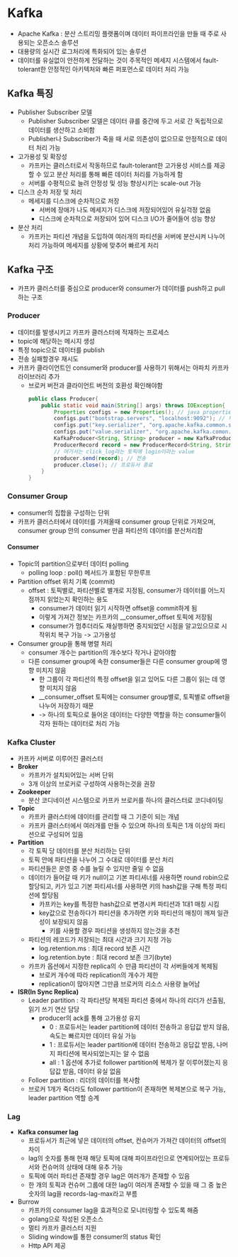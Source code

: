 # Kafka
* Apache Kafka : 분산 스트리밍 플랫폼이며 데이터 파이프라인을 만들 때 주로 사용되는 오픈소스 솔루션
* 대용량의 실시간 로그처리에 특화되어 있는 솔루션
* 데이터를 유실없이 안전하게 전달하는 것이 주목적인 메세지 시스템에서 fault-tolerant한 안정적인 아키텍처와 빠른 퍼포먼스로 데이터 처리 가능
  
## Kafka 특징
* Publisher Subscriber 모델
  * Publisher Subscriber 모델은 데이터 큐를 중간에 두고 서로 간 독립적으로 데이터를 생산하고 소비함
  * Publisher나 Subscriber가 죽을 때 서로 의존성이 없으므로 안정적으로 데이터 처리 가능
* 고가용성 및 확장성
  * 카프카는 클러스터로서 작동하므로 fault-tolerant한 고가용성 서비스를 제공할 수 있고 분산 처리를 통해 빠른 데이터 처리를 가능하게 함
  * 서버를 수평적으로 늘려 안정성 및 성능 향상시키는 scale-out 가능
* 디스크 순차 저장 및 처리
  * 메세지를 디스크에 순차적으로 저장
    * 서버에 장애가 나도 메세지가 디스크에 저장되어있어 유실걱정 없음
    * 디스크에 순차적으로 저장되어 있어 디스크 I/O가 줄어들어 성능 향상
* 분산 처리
  * 카프카는 파티션 개념을 도입하여 여러개의 파티션을 서버에 분산시켜 나누어 처리 가능하여 메세지를 상황에 맞추어 빠르게 처리

## Kafka 구조
* 카프카 클러스터를 중심으로 producer와 consumer가 데이터를 push하고 pull하는 구조
### Producer  
* 데이터를 발생시키고 카프카 클러스터에 적재하는 프로세스
* topic에 해당하는 메시지 생성
* 특정 topic으로 데이터를 publish
* 전송 실패할경우 재시도
* 카프카 클라이언트인 consumer와 producer를 사용하기 위해서는 아파치 카프카 라이브러리 추가
  * 브로커 버전과 클라이언트 버전의 호환성 확인해야함
    ```java
    public class Producer{
        public static void main(String[] args) throws IOException{
            Properties configs = new Properties(); // java properties 객체를 통해 프로듀서의 설정 정의
            configs.put("bootstrap.servers", "localhost:9092"); // 부트스트랩 서버 설정을 로컬 호스트의 카프카를 바라보도록 설정
            configs.put("key.serializer", "org.apache.kafka.common.serialization.StringSerializer"); // key :  메세지 보내면 토픽의 파티션이 지정될 때 쓰임
            configs.put("value.serializer", "org.apache.kafka.comon.serialization.StringSerializer");
            KafkaProducer<String, String> producer = new KafkaProducer<String, String> (configs); // 설정한 property로 카프카 프로듀서 인스턴스 생성
            ProducerRecord record = new ProducerRecord<String, String>("click_log", "login"); // ProducerRecord 객체를 생성할 때 어느 토픽에 넣을 것인지, 어떤 value와 key를 담을지 선언 가능
            // 여기서는 click_log라는 토픽에 login이라는 value
            producer.send(record); // 전송
            producer.close(); // 프로듀서 종료
        }
    }
    ```
### Consumer Group
* consumer의 집합을 구성하는 단위
* 카프카 클러스터에서 데이터를 가져올때 consumer group 단위로 가져오며, consumer group 안의 consumer 만큼 파티션의 데이터를 분산처리함
#### Consumer
* Topic의 partition으로부터 데이터 polling
  * polling loop : poll() 메서드가 포함된 무한루프
* Partition offset 위치 기록 (commit)
  * offset : 토픽별로, 파티션별로 별개로 지정됨, consumer가 데이터를 어느지점까지 읽었는지 확인하는 용도
    * consumer가 데이터 읽기 시작하면 offset을 commit하게 됨
    * 이렇게 가져간 정보는 카프카의 __consumer_offset 토픽에 저장됨
    * consumer가 멈추더라도 재실행하면 중지되었던 시점을 알고있으므로 시작위치 복구 가능 -> 고가용성
* Consumer group을 통해 병렬 처리
  * consumer 개수는 partition의 개수보다 작거나 같아야함
  * 다른 consumer group에 속한 consumer들은 다른 consumer group에 영향 미치지 않음
    * 한 그룹이 각 파티션의 특정 offset을 읽고 있어도 다른 그룹이 읽는 데 영향 미치지 않음
    * __consumer_offset 토픽에는 consumer group별로, 토픽별로 offset을 나누어 저장하기 때문
    *  -> 하나의 토픽으로 들어온 데이터는 다양한 역할을 하는 consumer들이 각자 원하는 데이터로 처리 가능
### Kafka Cluster 
* 카프카 서버로 이루어진 클러스터
* **Broker**
  * 카프카가 설치되어있는 서버 단위
  * 3개 이상의 브로커로 구성하여 사용하는것을 권장 
* **Zookeeper**
  * 분산 코디네이션 시스템으로 카프카 브로커를 하나의 클러스터로 코디네이팅
* **Topic**
  * 카프카 클러스터에 데이터를 관리할 때 그 기준이 되는 개념
  * 카프카 클러스터에서 여러개를 만들 수 있으며 하나의 토픽은 1개 이상의 파티션으로 구성되어 있음
* **Partition**
  * 각 토픽 당 데이터를 분산 처리하는 단위
  * 토픽 안에 파티션을 나누어 그 수대로 데이터를 분산 처리
  * 파티션들은 운영 중 수를 늘릴 수 있지만 줄일 수 없음
  * 데이터가 들어갈 때 키가 null이고 기본 파티셔너를 사용하면 round robin으로 할당되고, 키가 있고 기본 파티셔너를 사용하면 키의 hash값을 구해 특정 파티션에 할당됨
    * 카프카는 key를 특정한 hash값으로 변경시켜 파티션과 1대1 매칭 시킴
    * key값으로 전송하다가 파티션을 추가하면 키와 파티션의 매칭이 깨져 일관성이 보장되지 않음
      * 키를 사용할 경우 파티션을 생성하지 않는것을 추천
  * 파티션의 레코드가 저장되는 최대 시간과 크기 지정 가능
    * log.retention.ms : 최대 record 보존 시간
    * log.retention.byte : 최대 record 보존 크기(byte)
  * 카프카 옵션에서 지정한 replica의 수 만큼 파티션이 각 서버들에게 복제됨
    * 브로커 개수에 따라 replication의 개수가 제한
    * replication이 많아지면 그만큼 브로커의 리소스 사용량 늘어남
* **ISR(In Sync Replica)**
  * Leader partition : 각 파티션당 복제된 파티션 중에서 하나의 리더가 선출됨, 읽기 쓰기 연산 담당
    * producer의 ack를 통해 고가용성 유지
      * 0 : 프로듀서는 leader partition에 데이터 전송하고 응답값 받지 않음, 속도는 빠르지만 데이터 유실 가능
      * 1 : 프로듀서는 leader partition에 데이터 전송하고 응답값 받음, 나머지 파티션에 복사되었는지는 알 수 없음
      * all : 1 옵션에 추가로 follower partition에 복제가 잘 이루어졌는지 응답값 받음, 데이터 유실 없음
  * Folloer partition : 리더의 데이터를 복사함
  * 브로커 1개가 죽더라도 follower partition이 존재하면 복제본으로 복구 가능, leader partition 역할 승계

### Lag
* **Kafka consumer lag**
  * 프로듀서가 최근에 넣은 데이터의 offset, 컨슈머가 가져간 데이터의 offset의 차이
  * lag의 숫자를 통해 현재 해당 토픽에 대해 파이프라인으로 연계되어있는 프로듀서와 컨슈머의 상태에 대해 유추 가능
  * 토픽에 여러 파티션 존재할 경우 lag은 여러개가 존재할 수 있음
  * 한 개의 토픽과 컨슈머 그룹에 대한 lag이 여러개 존재할 수 있을 때 그 중 높은 숫자의 lag을 records-lag-max라고 부름
* Burrow
  * 카프카의 consumer lag을 효과적으로 모니터링할 수 있도록 해줌
  * golang으로 작성된 오픈소스
  * 멀티 카프카 클러스터 지원
  * Sliding window를 통한 consumer의 status 확인
  * Http API 제공
